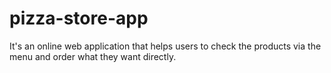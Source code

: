 # pizza-store-app
It's an online web application that helps users to check the products via the menu and order what they want directly.
